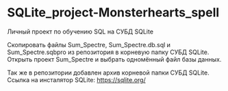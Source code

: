# SQLite_project-Monsterhearts_spell
Личный проект по обучению SQL на СУБД SQLite

Скопировать файлы Sum_Spectre, Sum_Spectre.db.sql и Sum_Spectre.sqbpro из репозитория в корневую папку СУБД SQLite.
Открыть проект Sum_Spectre и выбрать одномённый файл базы данных.

Так же в репозитории добавлен архив корневой папки СУБД SQLite.
Ссылка на инсталятор SQLite: https://sqlite.org/
